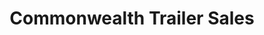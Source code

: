 ---
title: "Commonwealth Trailer Sales"
url: /sandston/commonwealth-trailer-sales/
shop: Wohnwagen
---